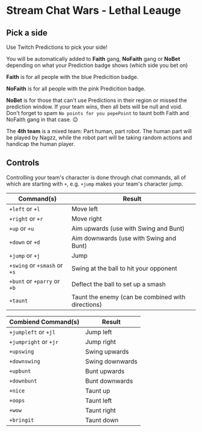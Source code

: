 # Stream Chat Wars - Lethal Leauge

## Pick a side

Use Twitch Predictions to pick your side!

You will be automatically added to **Faith** gang, **NoFaith** gang or **NoBet** depending on what your Prediction badge shows (which side you bet on)

**Faith** is for all people with the blue Predicition badge.

**NoFaith** is for all people with the pink Predicition badge.

**NoBet** is for those that can't use Predictions in their region or missed the prediction window. If your team wins, then all bets will be null and void. Don't forget to spam `No points for you pepePoint` to taunt both Faith and NoFaith gang in that case. 😉

The **4th team** is a mixed team: Part human, part robot. The human part will be played by Nagzz, while the robot part will be taking random actions and handicap the human player.


## Controls

Controlling your team's character is done through chat commands, all of which are starting with `+`, e.g. `+jump` makes your team's character jump.

| Command(s)                                        | Result                                            |
|---------------------------------------------------|---------------------------------------------------|
| `+left` or `+l`                                   | Move left                                         |
| `+right` or `+r`                                  | Move right                                        |
| `+up` or `+u`                                     | Aim upwards (use with Swing and Bunt)             |
| `+down` or `+d`                                   | Aim downwards (use with Swing and Bunt)           |
| `+jump` or `+j`                                   | Jump                                              |
| `+swing` or `+smash` or `+s`                      | Swing at the ball to hit your opponent            |
| `+bunt` or `+parry` or `+b`                       | Deflect the ball to set up a smash                |
| `+taunt`                                          | Taunt the enemy (can be combined with directions) |


| Combiend Command(s)                               | Result                                            |
|---------------------------------------------------|---------------------------------------------------|
| `+jumpleft` or `+jl`                              | Jump left                                         |
| `+jumpright` or `+jr`                             | Jump right                                        |
| `+upswing`                                        | Swing upwards                                     |
| `+downswing`                                      | Swing downwards                                   |
| `+upbunt`                                         | Bunt upwards                                      |
| `+downbunt`                                       | Bunt downwards                                    |
| `+nice`                                           | Taunt up                                          |
| `+oops`                                           | Taunt left                                        |
| `+wow`                                            | Taunt right                                       |
| `+bringit`                                        | Taunt down                                        |
